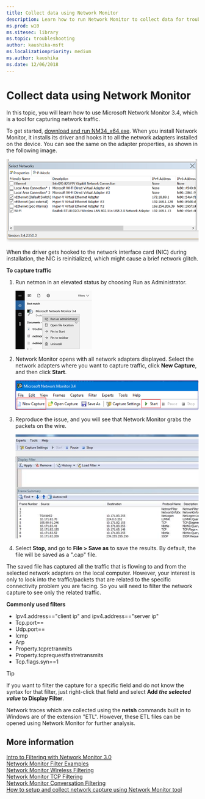 ```yaml
---
title: Collect data using Network Monitor
description: Learn how to run Network Monitor to collect data for troubleshooting TCP/IP connectivity.
ms.prod: w10
ms.sitesec: library
ms.topic: troubleshooting
author: kaushika-msft
ms.localizationpriority: medium
ms.author: kaushika
ms.date: 12/06/2018
---
```


# Collect data using Network Monitor

In this topic, you will learn how to use Microsoft Network Monitor 3.4, which is a tool for capturing network traffic.

To get started, [download and run NM34_x64.exe](https://www.microsoft.com/download/details.aspx?id=4865). When you install Network Monitor, it installs its driver and hooks it to all the network adapters installed on the device. You can see the same on the adapter properties, as shown in the following image.

![Adapters](images/nm-adapters.png)

When the driver gets hooked to the network interface card (NIC) during installation, the NIC is reinitialized, which might cause a brief network glitch.

**To capture traffic**

1. Run netmon in an elevated status by choosing Run as Administrator.

    ![Image of Start search results for Netmon](images/nm-start.png)

2. Network Monitor opens with all network adapters displayed. Select the network adapters where you want to capture traffic, click **New Capture**, and then click **Start**.

    ![Image of the New Capture option on menu](images/tcp-ts-4.png)

3. Reproduce the issue, and you will see that Network Monitor grabs the packets on the wire.

    ![Frame summary of network packets](images/tcp-ts-5.png)

4. Select **Stop**, and go to **File > Save as** to save the results. By default, the file will be saved as a ".cap" file.

The saved file has captured all the traffic that is flowing to and from the selected network adapters on the local computer. However, your interest is only to look into the traffic/packets that are related to the specific connectivity problem you are facing. So you will need to filter the network capture to see only the related traffic. 
 
**Commonly used filters**
 
- Ipv4.address=="client ip" and ipv4.address=="server ip"
- Tcp.port==
- Udp.port==
- Icmp 
- Arp 
- Property.tcpretranmits
- Property.tcprequestfastretransmits
- Tcp.flags.syn==1
 
>[!TIP]
>If you want to filter the capture for a specific field and do not know the syntax for that filter, just right-click that field and select **Add *the selected value* to Display Filter**. 
 
Network traces which are collected using the **netsh** commands built in to Windows are of the extension "ETL". However, these ETL files can be opened using Network Monitor for further analysis. 

## More information

[Intro to Filtering with Network Monitor 3.0](https://blogs.technet.microsoft.com/netmon/2006/10/17/intro-to-filtering-with-network-monitor-3-0/)<br>
[Network Monitor Filter Examples](https://blogs.technet.microsoft.com/rmilne/2016/08/11/network-monitor-filter-examples/)<br>
[Network Monitor Wireless Filtering](https://social.technet.microsoft.com/wiki/contents/articles/1900.network-monitor-wireless-filtering.aspx)<br>
[Network Monitor TCP Filtering](https://social.technet.microsoft.com/wiki/contents/articles/1134.network-monitor-tcp-filtering.aspx)<br>
[Network Monitor Conversation Filtering](https://social.technet.microsoft.com/wiki/contents/articles/1829.network-monitor-conversation-filtering.aspx)<br>
[How to setup and collect network capture using Network Monitor tool](https://blogs.technet.microsoft.com/msindiasupp/2011/08/10/how-to-setup-and-collect-network-capture-using-network-monitor-tool/)<br>

